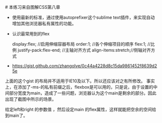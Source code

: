 
﻿# 本练习来自图解CSS第八章


* 使用最新的标准，通过使用autoprefixer这个sublime text插件，来实现自动增加其他浏览器私有属性的功能。

* 认识最常用到的flex

	display:flex; //启用伸缩容器布局
	order:1; //各个伸缩项目的顺序
	flex:1; //比例
	justify-pack:flex-end; //主轴对齐方式
	align-items:stretch;//侧轴对齐方式
	


* https://gist.github.com/zhangolve/0c44a4228d8c15da9861452f8639d25e

上面的这个gist 的布局并不适用于IE10及以下。所以还应该对之有所修改。
事实上，在添加了-ms-的私有前缀之后，flexbox是可以用的，只是说，由于设置的中间部分宽度为main，造成了一些问题，浏览器认为这个main是剩余的部分。因此出现了截图中所示的场景。

给定left和right 的参数值 ，然后设定main 的flex属性，这样就能把空余的空间给到main了。


	